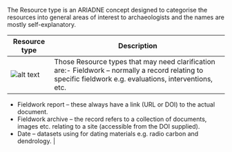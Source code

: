 The Resource type is an ARIADNE concept designed to categorise the resources into general areas of interest to archaeologists and the names are mostly self-explanatory.

| Resource type | Description |
| ----------- | ----------- |
| ![alt text](21-Resource-types.png) | Those Resource types that may need clarification are:- Fieldwork – normally a record relating to specific fieldwork e.g. evaluations, interventions, etc.
- Fieldwork report – these always have a link (URL or DOI) to the actual document.
- Fieldwork archive – the record refers to a collection of documents, images etc. relating to a site (accessible from the DOI supplied).
- Date – datasets using for dating materials e.g. radio carbon and dendrology. |
